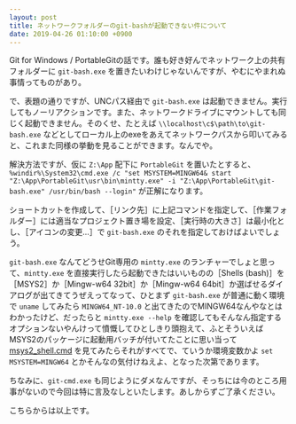 ```yaml
---
layout: post
title: ネットワークフォルダーのgit-bashが起動できない件について
date: 2019-04-26 01:10:00 +0900
---
```


Git for Windows / PortableGitの話です。誰も好き好んでネットワーク上の共有フォルダーに `git-bash.exe` を置きたいわけじゃないんですが、やむにやまれぬ事情ってものがあり。

で、表題の通りですが、UNCパス経由で `git-bash.exe` は起動できません。実行してもノーリアクションです。また、ネットワークドライブにマウントしても同じく起動できません。そのくせ、たとえば `\\localhost\c$\path\to\git-bash.exe` などとしてローカル上のexeをあえてネットワークパスから叩いてみると、これまた同様の挙動を見ることができます。なんでや。

解決方法ですが、仮に `Z:\App` 配下に `PortableGit` を置いたとすると、`%windir%\System32\cmd.exe /c "set MSYSTEM=MINGW64& start "Z:\App\PortableGit\usr\bin\mintty.exe" -i "Z:\App\PortableGit\git-bash.exe" /usr/bin/bash --login"` が正解になります。

ショートカットを作成して、［リンク先］に上記コマンドを指定して、［作業フォルダー］には適当なプロジェクト置き場を設定、［実行時の大きさ］は最小化とし、［アイコンの変更…］で `git-bash.exe` のそれを指定しておけばよいでしょう。

`git-bash.exe` なんてどうせGit専用の `mintty.exe` のランチャーでしょと思って、`mintty.exe` を直接実行したら起動できたはいいものの［Shells (bash)］を［MSYS2］か［Mingw-w64 32bit］か［Mingw-w64 64bit］か選ばせるダイアログが出てきてうぜえってなって、ひとまず `git-bash.exe` が普通に動く環境で `uname` してみたら `MINGW64_NT-10.0` と出てきたのでMINGW64なんやなとはわかったけど、だったらと `mintty.exe --help` を確認してもそんなん指定するオプションないやんけって憤慨してひとしきり頭抱えて、ふとそういえばMSYS2のパッケージに起動用バッチが付いてたことに思い当って [msys2_shell.cmd](https://github.com/msys2/MSYS2-packages/blob/master/filesystem/msys2_shell.cmd) を見てみたらそれがすべてで、ていうか環境変数かよ `set MSYSTEM=MINGW64` とかそんなの気付けねえよ、となった次第であります。

ちなみに、`git-cmd.exe` も同じようにダメなんですが、そっちには今のところ用事がないので今回は特に言及なしといたします。あしからずご了承ください。

こちらからは以上です。

